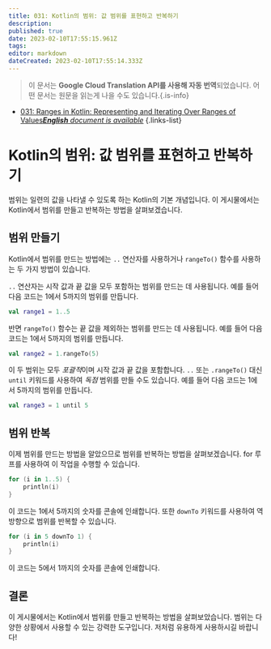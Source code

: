 ```yaml
---
title: 031: Kotlin의 범위: 값 범위를 표현하고 반복하기
description: 
published: true
date: 2023-02-10T17:55:15.961Z
tags: 
editor: markdown
dateCreated: 2023-02-10T17:55:14.333Z
---
```


> 이 문서는 **Google Cloud Translation API를 사용해 자동 번역**되었습니다.
어떤 문서는 원문을 읽는게 나을 수도 있습니다.{.is-info}



- [031: Ranges in Kotlin: Representing and Iterating Over Ranges of Values***English** document is available*](/en/Knowledge-base/Kotlin/Learning/031-ranges-in-kotlin-representing-and-iterating-over-ranges-of-values)
{.links-list}


# Kotlin의 범위: 값 범위를 표현하고 반복하기

범위는 일련의 값을 나타낼 수 있도록 하는 Kotlin의 기본 개념입니다. 이 게시물에서는 Kotlin에서 범위를 만들고 반복하는 방법을 살펴보겠습니다.

## 범위 만들기

Kotlin에서 범위를 만드는 방법에는 `..` 연산자를 사용하거나 `rangeTo()` 함수를 사용하는 두 가지 방법이 있습니다.

`..` 연산자는 시작 값과 끝 값을 모두 포함하는 범위를 만드는 데 사용됩니다. 예를 들어 다음 코드는 1에서 5까지의 범위를 만듭니다.

```kotlin
val range1 = 1..5
```

반면 `rangeTo()` 함수는 끝 값을 제외하는 범위를 만드는 데 사용됩니다. 예를 들어 다음 코드는 1에서 5까지의 범위를 만듭니다.

```kotlin
val range2 = 1.rangeTo(5)
```

이 두 범위는 모두 *포괄적*이며 시작 값과 끝 값을 포함합니다. `..` 또는 `.rangeTo()` 대신 `until` 키워드를 사용하여 *독점* 범위를 만들 수도 있습니다. 예를 들어 다음 코드는 1에서 5까지의 범위를 만듭니다.

```kotlin
val range3 = 1 until 5
```

## 범위 반복

이제 범위를 만드는 방법을 알았으므로 범위를 반복하는 방법을 살펴보겠습니다. for 루프를 사용하여 이 작업을 수행할 수 있습니다.

```kotlin
for (i in 1..5) {
    println(i)
}
```

이 코드는 1에서 5까지의 숫자를 콘솔에 인쇄합니다. 또한 `downTo` 키워드를 사용하여 역방향으로 범위를 반복할 수 있습니다.

```kotlin
for (i in 5 downTo 1) {
    println(i)
}
```

이 코드는 5에서 1까지의 숫자를 콘솔에 인쇄합니다.

## 결론

이 게시물에서는 Kotlin에서 범위를 만들고 반복하는 방법을 살펴보았습니다. 범위는 다양한 상황에서 사용할 수 있는 강력한 도구입니다. 저처럼 유용하게 사용하시길 바랍니다!